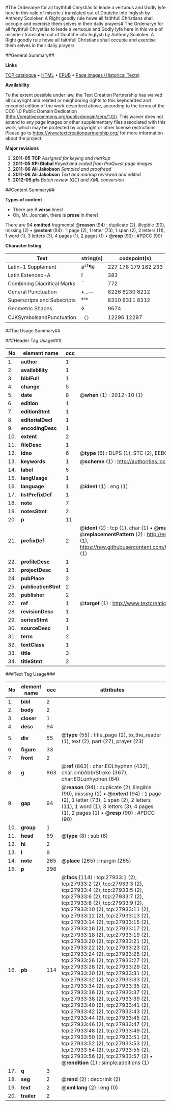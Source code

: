 #The Ordenarye for all faythfull Chrystiãs to leade a vertuous and Godly lyfe here in this vale of miserie / translated out of Doutche into Inglysh by Anthony Scoloker. A Right goodly rule howe all faithfull Christians shall occupie and exercise them selves in their daily prayers#
The Ordenarye for all faythfull Chrystiãs to leade a vertuous and Godly lyfe here in this vale of miserie / translated out of Doutche into Inglysh by Anthony Scoloker. A Right goodly rule howe all faithfull Christians shall occupie and exercise them selves in their daily prayers

##General Summary##

**Links**

[TCP catalogue](http://www.ota.ox.ac.uk/tcp/)  • 
[HTML](http://tei.it.ox.ac.uk/tcp/Texts-HTML/free/A18/A18688.html)  • 
[EPUB](http://tei.it.ox.ac.uk/tcp/Texts-EPUB/free/A18/A18688.epub) • 
[Page images (Historical Texts)](https://historicaltexts.jisc.ac.uk/eebo-28678739e)

**Availability**

To the extent possible under law, the Text Creation Partnership has waived all copyright and related or neighboring rights to this keyboarded and encoded edition of the work described above, according to the terms of the CC0 1.0 Public Domain Dedication (http://creativecommons.org/publicdomain/zero/1.0/). This waiver does not extend to any page images or other supplementary files associated with this work, which may be protected by copyright or other license restrictions. Please go to https://www.textcreationpartnership.org/ for more information about the project.

**Major revisions**

1. __2011-05__ __TCP__ *Assigned for keying and markup*
1. __2011-05__ __SPi Global__ *Keyed and coded from ProQuest page images*
1. __2011-06__ __Ali Jakobson__ *Sampled and proofread*
1. __2011-06__ __Ali Jakobson__ *Text and markup reviewed and edited*
1. __2012-05__ __pfs__ *Batch review (QC) and XML conversion*

##Content Summary##

**Types of content**

  * There are 9 **verse** lines!
  * Oh, Mr. Jourdain, there is **prose** in there!

There are 94 **omitted** fragments! 
 @__reason__ (94) : duplicate (2), illegible (90), missing (2)  •  @__extent__ (94) : 1 page (2), 1 letter (73), 1 span (2), 2 letters (11), 1 word (1), 3 letters (3), 4 pages (1), 2 pages (1)  •  @__resp__ (90) : #PDCC (90)

**Character listing**


|Text|string(s)|codepoint(s)|
|---|---|---|
|Latin-1 Supplement|ã²³¶é|227 178 179 182 233|
|Latin Extended-A|ſ|383|
|Combining             Diacritical Marks|̄|772|
|General Punctuation|•…—|8226 8230 8212|
|Superscripts             and Subscripts|⁶⁷⁸|8310 8311 8312|
|Geometric Shapes|◊|9674|
|CJKSymbolsandPunctuation|〈〉|12296 12297|

##Tag Usage Summary##

###Header Tag Usage###

|No|element name|occ|attributes|
|---|---|---|---|
|1.|__author__|1||
|2.|__availability__|1||
|3.|__biblFull__|1||
|4.|__change__|5||
|5.|__date__|8| @__when__ (1) : 2012-10 (1)|
|6.|__edition__|1||
|7.|__editionStmt__|1||
|8.|__editorialDecl__|1||
|9.|__encodingDesc__|1||
|10.|__extent__|2||
|11.|__fileDesc__|1||
|12.|__idno__|6| @__type__ (6) : DLPS (1), STC (2), EEBO-CITATION (1), OCLC (1), VID (1)|
|13.|__keywords__|1| @__scheme__ (1) : http://authorities.loc.gov/ (1)|
|14.|__label__|5||
|15.|__langUsage__|1||
|16.|__language__|1| @__ident__ (1) : eng (1)|
|17.|__listPrefixDef__|1||
|18.|__note__|7||
|19.|__notesStmt__|2||
|20.|__p__|11||
|21.|__prefixDef__|2| @__ident__ (2) : tcp (1), char (1)  •  @__matchPattern__ (2) : ([0-9\-]+):([0-9IVX]+) (1), (.+) (1)  •  @__replacementPattern__ (2) : http://eebo.chadwyck.com/downloadtiff?vid=$1&page=$2 (1), https://raw.githubusercontent.com/textcreationpartnership/Texts/master/tcpchars.xml#$1 (1)|
|22.|__profileDesc__|1||
|23.|__projectDesc__|1||
|24.|__pubPlace__|2||
|25.|__publicationStmt__|2||
|26.|__publisher__|2||
|27.|__ref__|1| @__target__ (1) : http://www.textcreationpartnership.org/docs/. (1)|
|28.|__revisionDesc__|1||
|29.|__seriesStmt__|1||
|30.|__sourceDesc__|1||
|31.|__term__|2||
|32.|__textClass__|1||
|33.|__title__|3||
|34.|__titleStmt__|2||


###Text Tag Usage###

|No|element name|occ|attributes|
|---|---|---|---|
|1.|__bibl__|2||
|2.|__body__|2||
|3.|__closer__|1||
|4.|__desc__|94||
|5.|__div__|55| @__type__ (55) : title_page (2), to_the_reader (1), text (2), part (27), prayer (23)|
|6.|__figure__|33||
|7.|__front__|2||
|8.|__g__|863| @__ref__ (863) : char:EOLhyphen (432), char:cmbAbbrStroke (367), char:EOLunhyphen (64)|
|9.|__gap__|94| @__reason__ (94) : duplicate (2), illegible (90), missing (2)  •  @__extent__ (94) : 1 page (2), 1 letter (73), 1 span (2), 2 letters (11), 1 word (1), 3 letters (3), 4 pages (1), 2 pages (1)  •  @__resp__ (90) : #PDCC (90)|
|10.|__group__|1||
|11.|__head__|59| @__type__ (8) : sub (8)|
|12.|__hi__|2||
|13.|__l__|9||
|14.|__note__|265| @__place__ (265) : margin (265)|
|15.|__p__|298||
|16.|__pb__|114| @__facs__ (114) : tcp:27933:1 (2), tcp:27933:2 (2), tcp:27933:3 (2), tcp:27933:4 (2), tcp:27933:5 (2), tcp:27933:6 (2), tcp:27933:7 (2), tcp:27933:8 (2), tcp:27933:9 (2), tcp:27933:10 (2), tcp:27933:11 (2), tcp:27933:12 (2), tcp:27933:13 (2), tcp:27933:14 (2), tcp:27933:15 (2), tcp:27933:16 (2), tcp:27933:17 (2), tcp:27933:18 (2), tcp:27933:19 (2), tcp:27933:20 (2), tcp:27933:21 (2), tcp:27933:22 (2), tcp:27933:23 (2), tcp:27933:24 (2), tcp:27933:25 (2), tcp:27933:26 (2), tcp:27933:27 (2), tcp:27933:28 (2), tcp:27933:29 (2), tcp:27933:30 (2), tcp:27933:31 (2), tcp:27933:32 (2), tcp:27933:33 (2), tcp:27933:34 (2), tcp:27933:35 (2), tcp:27933:36 (2), tcp:27933:37 (2), tcp:27933:38 (2), tcp:27933:39 (2), tcp:27933:40 (2), tcp:27933:41 (2), tcp:27933:42 (2), tcp:27933:43 (2), tcp:27933:44 (2), tcp:27933:45 (2), tcp:27933:46 (2), tcp:27933:47 (2), tcp:27933:48 (2), tcp:27933:49 (2), tcp:27933:50 (2), tcp:27933:51 (2), tcp:27933:52 (2), tcp:27933:53 (2), tcp:27933:54 (2), tcp:27933:55 (2), tcp:27933:56 (2), tcp:27933:57 (2)  •  @__rendition__ (1) : simple:additions (1)|
|17.|__q__|3||
|18.|__seg__|2| @__rend__ (2) : decorInit (2)|
|19.|__text__|2| @__xml:lang__ (2) : eng (0)|
|20.|__trailer__|2||
